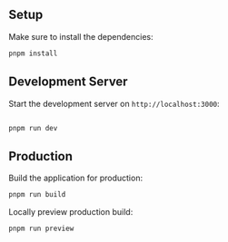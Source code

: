 
## Setup

Make sure to install the dependencies:

```bash
pnpm install

```

## Development Server

Start the development server on `http://localhost:3000`:

```bash

pnpm run dev

```

## Production

Build the application for production:

```bash
pnpm run build
```

Locally preview production build:

```bash
pnpm run preview

```
